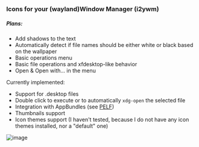 ### Icons for your (wayland)Window Manager (i2ywm)

##### Plans:
- Add shadows to the text
- Automatically detect if file names should be either white or black based on the wallpaper
- Basic operations menu
- Basic file operations and xfdesktop-like behavior
- Open & Open with... in the menu

Currently implemented:
- Support for .desktop files
- Double click to execute or to automatically `xdg-open` the selected file
- Integration with AppBundles (see [PELF](https://github.com/xplshn/pelf))
- Thumbnails support
- Icon themes support (I haven't tested, because I do not have any icon themes installed, nor a "default" one)

![image](https://github.com/user-attachments/assets/5120d088-a23a-4336-8c34-54b0df9a567a)
